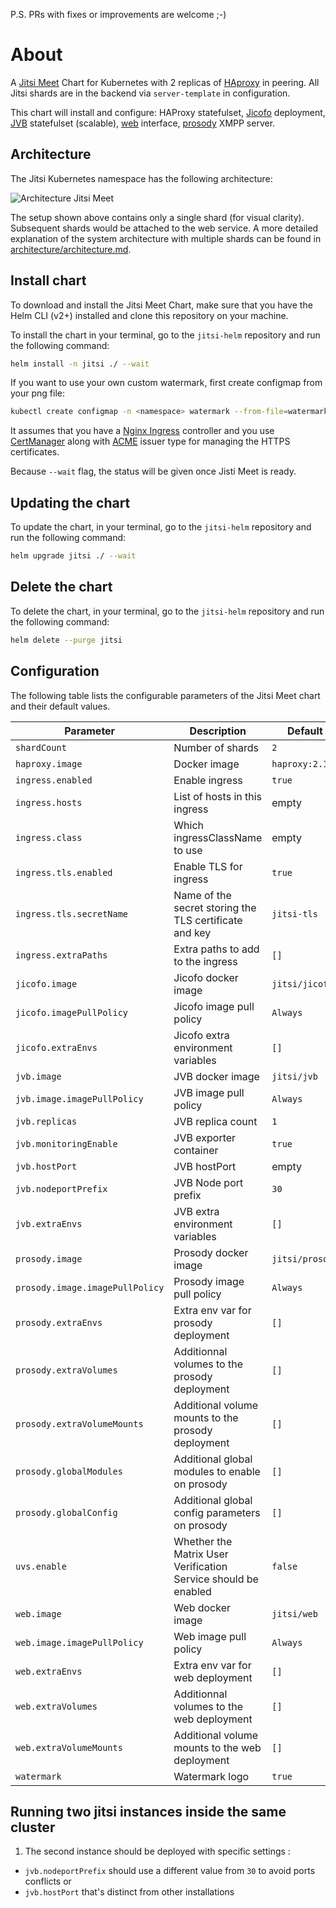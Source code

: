 P.S. PRs with fixes or improvements are welcome ;-)

# About
A [Jitsi Meet](https://jitsi.org/jitsi-meet/) Chart for Kubernetes with 2 replicas of  [HAproxy](https://github.com/haproxytech/haproxy-docker-debian/tree/master/2.1) in peering. All Jitsi shards are in the backend via `server-template` in configuration.

This chart will install and configure: HAProxy statefulset, [Jicofo](https://github.com/jitsi/jicofo) deployment, [JVB](https://github.com/jitsi/jitsi-videobridge) statefulset (scalable), [web](https://hub.docker.com/r/jitsi/web/) interface, [prosody](https://hub.docker.com/r/jitsi/prosody/) XMPP server.

## Architecture

The Jitsi Kubernetes namespace has the following architecture:

![Architecture Jitsi Meet](architecture/jitsi_meet_one_shard.png)

The setup shown above contains only a single shard (for visual clarity). Subsequent shards would be attached to the web
service. A more detailed explanation of the system architecture with multiple shards can be found in [architecture/architecture.md](architecture/architecture.md).

## Install chart
To download and install the Jitsi Meet Chart, make sure that you have the Helm CLI (v2+) installed and clone this repository on your machine.


To install the chart in your terminal, go to the `jitsi-helm` repository and run the following command:

```bash
helm install -n jitsi ./ --wait
```

If you want to use your own custom watermark, first create configmap from your png file:

```bash
kubectl create configmap -n <namespace> watermark --from-file=watermark.png
```


It assumes that you have a [Nginx Ingress](https://docs.nginx.com/nginx-ingress-controller/overview/) controller and you use [CertManager](https://cert-manager.io/docs/installation/kubernetes/) along with [ACME](https://cert-manager.io/docs/configuration/acme/) issuer type for managing the HTTPS certificates.

Because `--wait` flag, the status will be given once Jisti Meet is ready.

## Updating the chart
To update the chart, in your terminal, go to the `jitsi-helm` repository and run the following command:

```bash
helm upgrade jitsi ./ --wait
```

## Delete the chart
To delete the chart, in your terminal, go to the `jitsi-helm` repository and run the following command:

```bash
helm delete --purge jitsi
```


## Configuration

The following table lists the configurable parameters of the Jitsi Meet chart and their default values.

| Parameter                          | Description                                                    | Default           |
|------------------------------------|----------------------------------------------------------------|-------------------|
| `shardCount`                       | Number of shards                                               | `2`               |
| `haproxy.image`                    | Docker image                                                   | `haproxy:2.1`     |
| `ingress.enabled`                  | Enable ingress                                                 | `true`            |
| `ingress.hosts`                    | List of hosts in this ingress                                  | empty             |
| `ingress.class  `                  | Which ingressClassName to use                                  | empty             |
| `ingress.tls.enabled`              | Enable TLS for ingress                                         | `true`            |
| `ingress.tls.secretName`           | Name of the secret storing the TLS certificate and key         | `jitsi-tls`       |
| `ingress.extraPaths    `           | Extra paths to add to the ingress                              | `[]`              |
| `jicofo.image`                     | Jicofo docker image                                            | `jitsi/jicofo`    |
| `jicofo.imagePullPolicy`           | Jicofo image pull policy                                       | `Always`          |
| `jicofo.extraEnvs`                 | Jicofo extra environment variables                             | `[]`              |
| `jvb.image`                        | JVB docker image                                               | `jitsi/jvb`       |
| `jvb.image.imagePullPolicy`        | JVB image pull policy                                          | `Always`          |
| `jvb.replicas`                     | JVB replica count                                              | `1`               |
| `jvb.monitoringEnable`             | JVB exporter container                                         | `true`            |
| `jvb.hostPort`                     | JVB hostPort                                                   | empty             |
| `jvb.nodeportPrefix`               | JVB Node port prefix                                           | `30`              |
| `jvb.extraEnvs`                    | JVB extra environment variables                                | `[]`              |
| `prosody.image`                    | Prosody docker image                                           | `jitsi/prosody`   |
| `prosody.image.imagePullPolicy`    | Prosody image pull policy                                      | `Always`          |
| `prosody.extraEnvs`                | Extra env var for prosody deployment                           | `[]`              |
| `prosody.extraVolumes`             | Additionnal volumes to the prosody deployment                  | `[]`              |
| `prosody.extraVolumeMounts`        | Additional volume mounts to the prosody deployment             | `[]`              |
| `prosody.globalModules`            | Additional global modules to enable on prosody                 | `[]`              |
| `prosody.globalConfig`             | Additional global config parameters on prosody                 | `[]`              |
| `uvs.enable`                       | Whether the Matrix User Verification Service should be enabled | `false`           |
| `web.image`                        | Web docker image                                               | `jitsi/web`       |
| `web.image.imagePullPolicy`        | Web image pull policy                                          | `Always`          |
| `web.extraEnvs`                    | Extra env var for web deployment                               | `[]`              |
| `web.extraVolumes`                 | Additionnal volumes to the web deployment                      | `[]`              |
| `web.extraVolumeMounts`            | Additional volume mounts to the web deployment                 | `[]`              |
| `watermark`                        | Watermark logo                                                 | `true`            |

## Running two jitsi instances inside the same cluster

1. The second instance should be deployed with specific settings :
  - `jvb.nodeportPrefix` should use a different value from `30` to avoid ports conflicts or
  - `jvb.hostPort` that's distinct from other installations
